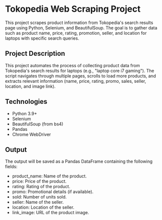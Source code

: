 # Tokopedia Web Scraping Project

This project scrapes product information from Tokopedia's search results page using Python, Selenium, and BeautifulSoup. The goal is to gather data such as product name, price, rating, promotion, seller, and location for laptops with specific search queries.

## Project Description

This project automates the process of collecting product data from Tokopedia's search results for laptops (e.g., "laptop core i7 gaming"). The script navigates through multiple pages, scrolls to load more products, and extracts relevant information (name, price, rating, promo, sales, seller, location, and image link).

## Technologies

- Python 3.9+
- Selenium
- BeautifulSoup (from bs4)
- Pandas
- Chrome WebDriver

## Output

The output will be saved as a Pandas DataFrame containing the following fields:

- product_name: Name of the product.
- price: Price of the product.
- rating: Rating of the product.
- promo: Promotional details (if available).
- sold: Number of units sold.
- seller: Name of the seller.
- location: Location of the seller.
- link_image: URL of the product image.